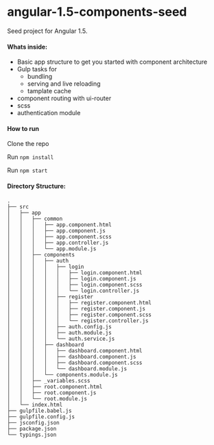 # angular-1.5-components-seed
Seed project for Angular 1.5.


#### Whats inside:

- Basic app structure to get you started with component architecture
- Gulp tasks for
  - bundling
  - serving and live reloading
  - tamplate cache
- component routing with ui-router
- scss
- authentication module
  
  
#### How to run

Clone the repo

Run `npm install`

Run `npm start`


#### Directory Structure:

```
.
├── src
│   ├── app
│   │   ├── common
│   │   │   ├── app.component.html
│   │   │   ├── app.component.js
│   │   │   ├── app.component.scss
│   │   │   ├── app.controller.js
│   │   │   └── app.module.js
│   │   ├── components
│   │   │   ├── auth
│   │   │   │   ├── login
│   │   │   │   │   ├── login.component.html
│   │   │   │   │   ├── login.component.js
│   │   │   │   │   ├── login.component.scss
│   │   │   │   │   └── login.controller.js
│   │   │   │   ├── register
│   │   │   │   │   ├── register.component.html
│   │   │   │   │   ├── register.component.js
│   │   │   │   │   ├── register.component.scss
│   │   │   │   │   └── register.controller.js
│   │   │   │   ├── auth.config.js
│   │   │   │   ├── auth.module.js
│   │   │   │   └── auth.service.js
│   │   │   ├── dashboard
│   │   │   │   ├── dashboard.component.html
│   │   │   │   ├── dashboard.component.js
│   │   │   │   ├── dashboard.component.scss
│   │   │   │   └── dashboard.module.js
│   │   │   └── components.module.js
│   │   ├── _variables.scss
│   │   ├── root.component.html
│   │   ├── root.component.js
│   │   └── root.module.js
│   └── index.html
├── gulpfile.babel.js
├── gulpfile.config.js
├── jsconfig.json
├── package.json
└── typings.json
```
